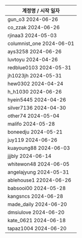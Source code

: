 | 계정명 / 시작 일자|
|--------|
| gun_o3 2024-06-26 |
| co_zzak 2024-06-26 |
| rjinaa3 2024-05-03 |
| columnist_one 2024-06-01 |
| ays3258 2024-06-26 |
| luvtoyu 2024-04-26 |
| redblue0103 2024-05-31 |
| jh1023jh 2024-05-31 |
| hew0302 2024-04-24 |
| h_h1030 2024-06-26 |
| hyein5445 2024-04-26 |
| silver7136 2024-04-30 |
| other74 2024-05-04 |
| malifo 2024-05-28 |
| boneedju  2024-05-21 |
| juy119  2024-06-26 |
| kuayoung88  2024-06-03 |
| jjjbly  2024-06-14 |
| whitewon48  2024-06-05 |
| angelajyung  2024-05-31 |
| ablehouse1  22024-06-26 |
| babsooi00  2024-05-28 |
| kangsncs  2024-06-28 |
| made_daily  2024-06-20 |
| dmsiulove  2024-06-20 |
| kate_0621  2024-06-18 |
| tapaz1004  2024-06-20 |
